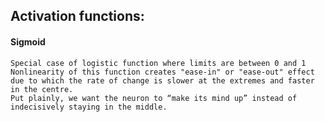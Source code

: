 ## Activation functions:

#### Sigmoid

    Special case of logistic function where limits are between 0 and 1
    Nonlinearity of this function creates "ease-in" or "ease-out" effect due to which the rate of change is slower at the extremes and faster in the centre.
    Put plainly, we want the neuron to “make its mind up” instead of indecisively staying in the middle.
